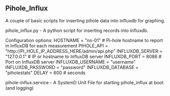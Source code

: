 ## Pihole_Influx

A couple of basic scripts for inserting pihole data into influxdb for graphing.

pihole_influx.py - A python script for inserting records into influxdb.

Configuration options:
HOSTNAME = "ns-01" # Pi-hole hostname to report in InfluxDB for each measurement
PIHOLE_API = "http://PI_HOLE_IP_ADDRESS_HERE/admin/api.php"
INFLUXDB_SERVER = "127.0.0.1" # IP or hostname to InfluxDB server
INFLUXDB_PORT = 8086 # Port on InfluxDB server
INFLUXDB_USERNAME = "username"
INFLUXDB_PASSWORD = "password"
INFLUXDB_DATABASE = "piholestats"
DELAY = 600 # seconds

pihole-influx.service - A SystemD Unit File for starting pihole_influx at boot (and logging)
